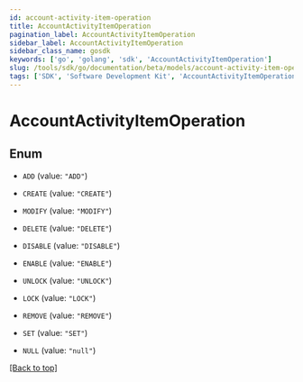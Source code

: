 ```yaml
---
id: account-activity-item-operation
title: AccountActivityItemOperation
pagination_label: AccountActivityItemOperation
sidebar_label: AccountActivityItemOperation
sidebar_class_name: gosdk
keywords: ['go', 'golang', 'sdk', 'AccountActivityItemOperation'] 
slug: /tools/sdk/go/documentation/beta/models/account-activity-item-operation
tags: ['SDK', 'Software Development Kit', 'AccountActivityItemOperation']
---
```


# AccountActivityItemOperation

## Enum


* `ADD` (value: `"ADD"`)

* `CREATE` (value: `"CREATE"`)

* `MODIFY` (value: `"MODIFY"`)

* `DELETE` (value: `"DELETE"`)

* `DISABLE` (value: `"DISABLE"`)

* `ENABLE` (value: `"ENABLE"`)

* `UNLOCK` (value: `"UNLOCK"`)

* `LOCK` (value: `"LOCK"`)

* `REMOVE` (value: `"REMOVE"`)

* `SET` (value: `"SET"`)

* `NULL` (value: `"null"`)


[[Back to top]](#) 



